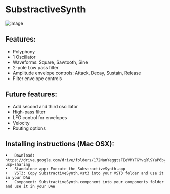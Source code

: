 # SubstractiveSynth

![image](https://user-images.githubusercontent.com/66480309/148684590-d927e731-9bfb-4932-aa39-d604af2b40ef.png)
 
## Features:
 - Polyphony
 - 1 Oscillator
 - Waveforms: Square, Sawtooth, Sine
 - 2-pole Low pass filter
 - Amplitude envelope controls: Attack, Decay, Sustain, Release
 - Filter envelope controls
 
 ## Future features:
 - Add second and third oscillator
 - High-pass filter
 - LFO control for envelopes
 - Velocity
 - Routing options

## Installing instructions (Mac OSX):

	•	Download: https://drive.google.com/drive/folders/172NanYeggtsFEeVMYFGYvqRl9YaP6byh?usp=sharing
	•	Standalone app: Execute the SubstractiveSynth.app
	•	VST3: Copy SubstractiveSynth.vst3 into your VST3 folder and use it in your DAW
	•	Component: SubstractiveSynth.component into your components folder and use it in your DAW
